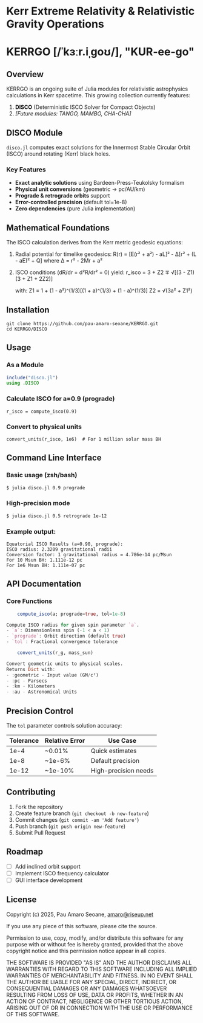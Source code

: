 # Kerr Extreme Relativity & Relativistic Gravity Operations
# KERRGO [/ˈkɜːr.iˌɡoʊ/], "KUR-ee-go" 

## Overview

KERRGO is an ongoing suite of Julia modules for relativistic astrophysics calculations in Kerr spacetime. This growing collection currently features:

1. **DISCO** (Deterministic ISCO Solver for Compact Objects)  
2. *[Future modules: TANGO, MAMBO, CHA-CHA]*

## DISCO Module

`disco.jl` computes exact solutions for the Innermost Stable Circular Orbit (ISCO) around rotating (Kerr) black holes.

### Key Features

- **Exact analytic solutions** using Bardeen-Press-Teukolsky formalism
- **Physical unit conversions** (geometric → pc/AU/km)
- **Prograde & retrograde orbits** support
- **Error-controlled precision** (default tol=1e-8)
- **Zero dependencies** (pure Julia implementation)

## Mathematical Foundations

The ISCO calculation derives from the Kerr metric geodesic equations:

1. Radial potential for timelike geodesics:
   R(r) = [E(r² + a²) - aL]² - Δ[r² + (L - aE)² + Q]
   where Δ = r² - 2Mr + a²

2. ISCO conditions (dR/dr = d²R/dr² = 0) yield:
   r_isco = 3 + Z2 ∓ √[(3 - Z1)(3 + Z1 + 2Z2)]
   
   with:
   Z1 = 1 + (1 - a²)^(1/3)[(1 + a)^(1/3) + (1 - a)^(1/3)]
   Z2 = √(3a² + Z1²)


## Installation

```zsh/bash
git clone https://github.com/pau-amaro-seoane/KERRGO.git
cd KERRGO/DISCO
```

## Usage

### As a Module

```julia
include("disco.jl")
using .DISCO
```

### Calculate ISCO for a=0.9 (prograde)

```
r_isco = compute_isco(0.9)
```

### Convert to physical units

```
convert_units(r_isco, 1e6)  # For 1 million solar mass BH
```

## Command Line Interface

### Basic usage (zsh/bash)
```bash
$ julia disco.jl 0.9 prograde
```

### High-precision mode
```bash
$ julia disco.jl 0.5 retrograde 1e-12
```

### Example output:
```
Equatorial ISCO Results (a=0.90, prograde):
ISCO radius: 2.3209 gravitational radii
Conversion factor: 1 gravitational radius = 4.786e-14 pc/Msun
For 10 Msun BH: 1.111e-12 pc
For 1e6 Msun BH: 1.111e-07 pc
```

## API Documentation

### Core Functions

```julia
    compute_isco(a; prograde=true, tol=1e-8)

Compute ISCO radius for given spin parameter `a`.
- `a`: Dimensionless spin (-1 < a < 1)
- `prograde`: Orbit direction (default true)
- `tol`: Fractional convergence tolerance
```

```julia
    convert_units(r_g, mass_sun)

Convert geometric units to physical scales.
Returns Dict with:
- :geometric - Input value (GM/c²)
- :pc - Parsecs
- :km - Kilometers
- :au - Astronomical Units
```

## Precision Control

The `tol` parameter controls solution accuracy:

| Tolerance | Relative Error | Use Case |
|-----------|----------------|----------|
| 1e-4      | ~0.01%         | Quick estimates |
| 1e-8      | ~1e-6%         | Default precision |
| 1e-12     | ~1e-10%        | High-precision needs |

## Contributing

1. Fork the repository
2. Create feature branch (`git checkout -b new-feature`)
3. Commit changes (`git commit -am 'Add feature'`)
4. Push branch (`git push origin new-feature`)
5. Submit Pull Request

## Roadmap

- [ ] Add inclined orbit support
- [ ] Implement ISCO frequency calculator
- [ ] GUI interface development

## License

Copyright (c) 2025, Pau Amaro Seoane, amaro@riseup.net

If you use any piece of this software, please cite the source.

Permission to use, copy, modify, and/or distribute this software for any purpose with or without fee is hereby granted, provided that the above copyright notice and this permission notice appear in all copies.

THE SOFTWARE IS PROVIDED "AS IS" AND THE AUTHOR DISCLAIMS ALL WARRANTIES WITH REGARD TO THIS SOFTWARE INCLUDING ALL IMPLIED WARRANTIES OF MERCHANTABILITY AND FITNESS. IN NO EVENT SHALL THE AUTHOR BE LIABLE FOR ANY SPECIAL, DIRECT, INDIRECT, OR CONSEQUENTIAL DAMAGES OR ANY DAMAGES WHATSOEVER RESULTING FROM LOSS OF USE, DATA OR PROFITS, WHETHER IN AN ACTION OF CONTRACT, NEGLIGENCE OR OTHER TORTIOUS ACTION, ARISING OUT OF OR IN CONNECTION WITH THE USE OR PERFORMANCE OF THIS SOFTWARE.
